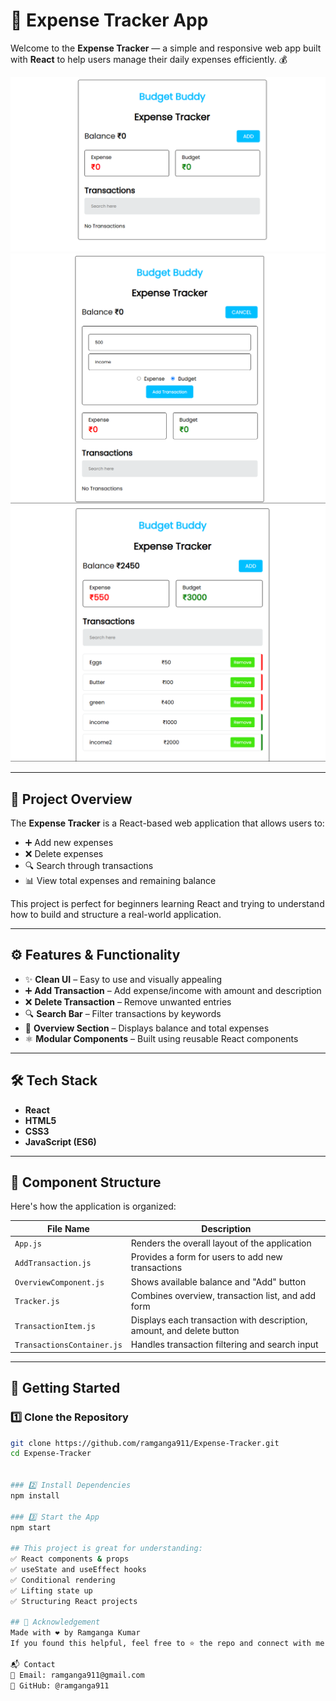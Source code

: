 # 💸 Expense Tracker App

Welcome to the **Expense Tracker** — a simple and responsive web app built with **React** to help users manage their daily expenses efficiently. 💰

![Expense Tracker Screenshot](https://github.com/ramganga911/Expense-Tracker/blob/main/src/assets/image1.png)
![Expense Tracker Screenshot](https://github.com/ramganga911/Expense-Tracker/blob/main/src/assets/image2.png)
![Expense Tracker Screenshot](https://github.com/ramganga911/Expense-Tracker/blob/main/src/assets/image3.png)

---

## 🧠 Project Overview

The **Expense Tracker** is a React-based web application that allows users to:

- ➕ Add new expenses
- ❌ Delete expenses
- 🔍 Search through transactions
- 📊 View total expenses and remaining balance

This project is perfect for beginners learning React and trying to understand how to build and structure a real-world application.

---

## ⚙️ Features & Functionality

- ✨ **Clean UI** – Easy to use and visually appealing
- ➕ **Add Transaction** – Add expense/income with amount and description
- ❌ **Delete Transaction** – Remove unwanted entries
- 🔍 **Search Bar** – Filter transactions by keywords
- 💼 **Overview Section** – Displays balance and total expenses
- ⚛️ **Modular Components** – Built using reusable React components

---

## 🛠️ Tech Stack

- **React**
- **HTML5**
- **CSS3**
- **JavaScript (ES6)**

---

## 🧩 Component Structure

Here's how the application is organized:

| File Name | Description |
|-----------|-------------|
| `App.js` | Renders the overall layout of the application |
| `AddTransaction.js` | Provides a form for users to add new transactions |
| `OverviewComponent.js` | Shows available balance and "Add" button |
| `Tracker.js` | Combines overview, transaction list, and add form |
| `TransactionItem.js` | Displays each transaction with description, amount, and delete button |
| `TransactionsContainer.js` | Handles transaction filtering and search input |

---

## 🚀 Getting Started

### 1️⃣ Clone the Repository
```bash
git clone https://github.com/ramganga911/Expense-Tracker.git
cd Expense-Tracker


### 2️⃣ Install Dependencies
npm install

### 3️⃣ Start the App
npm start

## This project is great for understanding:
✅ React components & props
✅ useState and useEffect hooks
✅ Conditional rendering
✅ Lifting state up
✅ Structuring React projects

## 🙌 Acknowledgement
Made with ❤️ by Ramganga Kumar
If you found this helpful, feel free to ⭐️ the repo and connect with me!

📬 Contact
📧 Email: ramganga911@gmail.com
🐙 GitHub: @ramganga911
